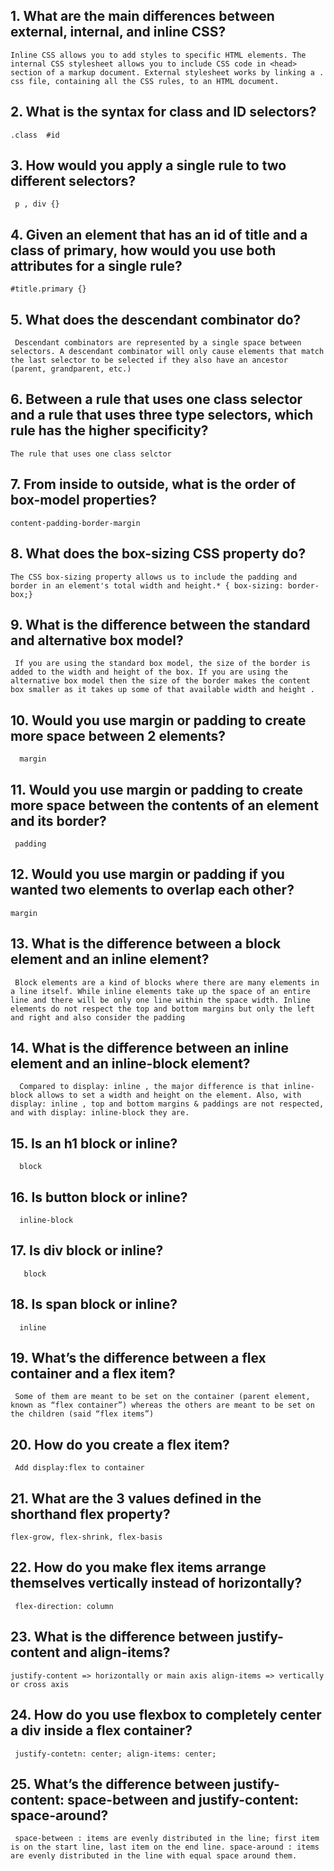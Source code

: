 ## 1. What are the main differences between external, internal, and inline CSS?
`Inline CSS allows you to add styles to specific HTML elements. The internal CSS stylesheet allows you to include CSS code in <head> section of a markup document. External stylesheet works by linking a . css file, containing all the CSS rules, to an HTML document.`

## 2. What is the syntax for class and ID selectors?
`.class  #id`

## 3. How would you apply a single rule to two different selectors?
` p , div {}`

## 4. Given an element that has an id of title and a class of primary, how would you use both attributes for a single rule?
 `#title.primary {}`

## 5. What does the descendant combinator do?
` Descendant combinators are represented by a single space between selectors. A descendant combinator will only cause elements that match the last selector to be selected if they also have an ancestor (parent, grandparent, etc.)`

## 6. Between a rule that uses one class selector and a rule that uses three type selectors, which rule has the higher specificity?
`The rule that uses one class selctor`

## 7. From inside to outside, what is the order of box-model properties?
`content-padding-border-margin`

## 8. What does the box-sizing CSS property do?
`The CSS box-sizing property allows us to include the padding and border in an element's total width and height.* { box-sizing: border-box;}`

## 9. What is the difference between the standard and alternative box model?
   ` If you are using the standard box model, the size of the border is added to the width and height of the box. If you are using the alternative box model then the size of the border makes the content box smaller as it takes up some of that available width and height .`

## 10. Would you use margin or padding to create more space between 2 elements?
  `  margin`

## 11. Would you use margin or padding to create more space between the contents of an element and its border?
   ` padding`

## 12. Would you use margin or padding if you wanted two elements to overlap each other?
`margin`

## 13. What is the difference between a block element and an inline element?
   ` Block elements are a kind of blocks where there are many elements in a line itself. While inline elements take up the space of an entire line and there will be only one line within the space width. Inline elements do not respect the top and bottom margins but only the left and right and also consider the padding`

## 14. What is the difference between an inline element and an inline-block element?
  `  Compared to display: inline , the major difference is that inline-block allows to set a width and height on the element. Also, with display: inline , top and bottom margins & paddings are not respected, and with display: inline-block they are.`

## 15. Is an h1 block or inline?
  `  block`

## 16. Is button block or inline?
  `  inline-block`

## 17. Is div block or inline?
 `   block`

## 18. Is span block or inline?
  `  inline`

## 19. What’s the difference between a flex container and a flex item?
   ` Some of them are meant to be set on the container (parent element, known as “flex container”) whereas the others are meant to be set on the children (said “flex items”)`

## 20. How do you create a flex item?
   ` Add display:flex to container`

## 21. What are the 3 values defined in the shorthand flex property?
`flex-grow, flex-shrink, flex-basis`

## 22. How do you make flex items arrange themselves vertically instead of horizontally?
   ` flex-direction: column`

## 23. What is the difference between justify-content and align-items?
`justify-content => horizontally or main axis
align-items => vertically or cross axis`

## 24. How do you use flexbox to completely center a div inside a flex container?
` justify-contetn: center;
align-items: center;`

## 25. What’s the difference between justify-content: space-between and justify-content: space-around?
   ` space-between : items are evenly distributed in the line; first item is on the start line, last item on the end line. space-around : items are evenly distributed in the line with equal space around them.`